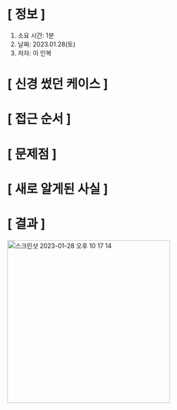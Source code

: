 # **[ 정보 ]**
1. 소요 시간: 1분
2. 날짜: 2023.01.28(토)
3. 저자: 이 인복

# **[ 신경 썼던 케이스 ]**

# **[ 접근 순서 ]**

# **[ 문제점 ]**

# **[ 새로 알게된 사실 ]**

# **[ 결과 ]**
<img width="369" alt="스크린샷 2023-01-28 오후 10 17 14" src="https://user-images.githubusercontent.com/59809278/215270715-3c46d842-6af0-45c3-98ee-d58e6edfd543.png">
